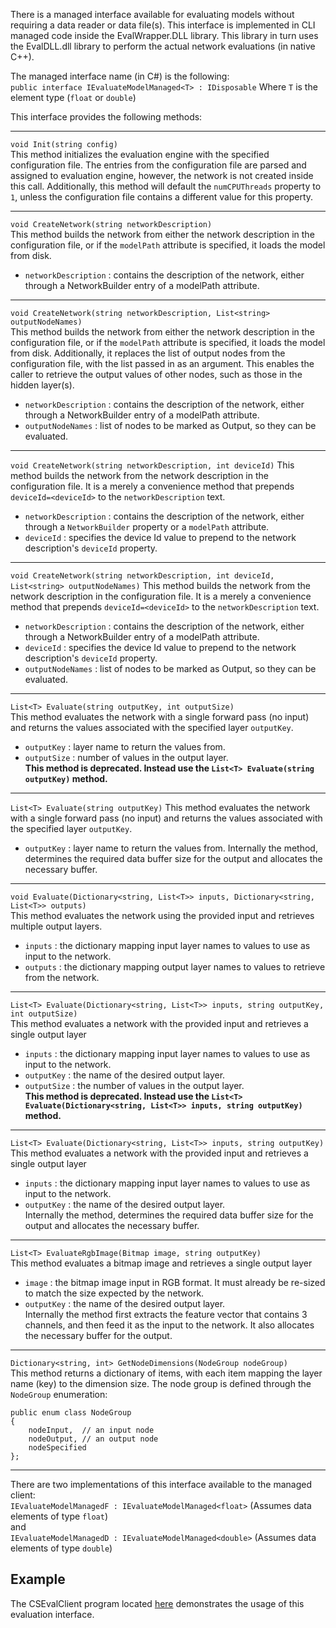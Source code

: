 There is a managed interface available for evaluating models without requiring a data reader or data file(s). This interface is implemented in CLI managed code inside the EvalWrapper.DLL library. This library in turn uses the EvalDLL.dll library to perform the actual network evaluations (in native C++).

The managed interface name (in C#) is the following:  
    `
    public interface IEvaluateModelManaged<T> : IDisposable
    `
Where `T` is the element type (`float` or `double`)

This interface provides the following methods:    
***
`void Init(string config)`    
This method initializes the evaluation engine with the specified configuration file. The entries from the configuration file are parsed and assigned to evaluation engine, however, the network is not created inside this call. Additionally, this method will default the `numCPUThreads` property to `1`, unless the configuration file contains a different value for this property.

***

`void CreateNetwork(string networkDescription)`    
This method builds the network from either the network description in the configuration file, or if the `modelPath` attribute is specified, it loads the model from disk.    
* `networkDescription` : contains the description of the network, either through a NetworkBuilder entry of a modelPath attribute.

***

`void CreateNetwork(string networkDescription, List<string> outputNodeNames)`    
This method builds the network from either the network description in the configuration file, or if the `modelPath` attribute is specified, it loads the model from disk. Additionally, it replaces the list of output nodes from the configuration file, with the list passed in as an argument. This enables the caller to retrieve the output values of other nodes, such as those in the hidden layer(s).   
* `networkDescription` : contains the description of the network, either through a NetworkBuilder entry of a modelPath attribute.
* `outputNodeNames`    : list of nodes to be marked as Output, so they can be evaluated.

***

`void CreateNetwork(string networkDescription, int deviceId)` 
This method builds the network from the network description in the configuration file. It is a merely a convenience method that prepends `deviceId=<deviceId>` to the `networkDescription` text.
* `networkDescription` : contains the description of the network, either through a `NetworkBuilder` property or a `modelPath` attribute.
* `deviceId`           : specifies the device Id value to prepend to the network description's `deviceId` property.

***

`void CreateNetwork(string networkDescription, int deviceId, List<string> outputNodeNames)` 
This method builds the network from the network description in the configuration file. It is a merely a convenience method that prepends `deviceId=<deviceId>` to the `networkDescription` text.
* `networkDescription` : contains the description of the network, either through a NetworkBuilder entry of a modelPath attribute.
* `deviceId`           : specifies the device Id value to prepend to the network description's `deviceId` property.
* `outputNodeNames`    : list of nodes to be marked as Output, so they can be evaluated.

***

`List<T> Evaluate(string outputKey, int outputSize)`    
This method evaluates the network with a single forward pass (no input) and returns the values associated with the specified layer `outputKey`.    
* `outputKey`  : layer name to return the values from.    
* `outputSize` : number of values in the output layer.  
**This method is deprecated. Instead use the `List<T> Evaluate(string outputKey)` method.**  

***

`List<T> Evaluate(string outputKey)`
This method evaluates the network with a single forward pass (no input) and returns the values associated with the specified layer `outputKey`.    
* `outputKey`  : layer name to return the values from.
Internally the method, determines the required data buffer size for the output and allocates the necessary buffer.

***

`void Evaluate(Dictionary<string, List<T>> inputs, Dictionary<string, List<T>> outputs)`    
This method evaluates the network using the provided input and retrieves multiple output layers.    
* `inputs`  : the dictionary mapping input layer names to values to use as input to the network.    
* `outputs` : the dictionary mapping output layer names to values to retrieve from the network.    

***

`List<T> Evaluate(Dictionary<string, List<T>> inputs, string outputKey, int outputSize)`    
This method evaluates a network with the provided input and retrieves a single output layer
* `inputs`     : the dictionary mapping input layer names to values to use as input to the network.      
* `outputKey`  : the name of the desired output layer.    
* `outputSize` : the number of values in the output layer.  
**This method is deprecated. Instead use the `List<T> Evaluate(Dictionary<string, List<T>> inputs, string outputKey)` method.**    

***

`List<T> Evaluate(Dictionary<string, List<T>> inputs, string outputKey)`    
This method evaluates a network with the provided input and retrieves a single output layer
* `inputs`     : the dictionary mapping input layer names to values to use as input to the network.      
* `outputKey`  : the name of the desired output layer.    
Internally the method, determines the required data buffer size for the output and allocates the necessary buffer.

***

`List<T> EvaluateRgbImage(Bitmap image, string outputKey)`    
This method evaluates a bitmap image and retrieves a single output layer
* `image`     : the bitmap image input in RGB format. It must already be re-sized to match the size expected by the network.      
* `outputKey` : the name of the desired output layer.    
Internally the method first extracts the feature vector that contains 3 channels, and then feed it as the input to the network. It also allocates the necessary buffer for the output.

***

`Dictionary<string, int> GetNodeDimensions(NodeGroup nodeGroup)`    
This method returns a dictionary of items, with each item mapping the layer name (key) to the dimension size. The node group is defined through the `NodeGroup` enumeration:

    public enum class NodeGroup     
    {      
        nodeInput,  // an input node     
        nodeOutput, // an output node     
        nodeSpecified     
    };     

***

There are two implementations of this interface available to the managed client:    
`IEvaluateModelManagedF : IEvaluateModelManaged<float>`    (Assumes data elements of type `float`)    
and    
`IEvaluateModelManagedD : IEvaluateModelManaged<double>`    (Assumes data elements of type `double`)


## Example
The CSEvalClient program located [here](https://github.com/Microsoft/CNTK/blob/master/Examples/Evaluation/CSEvalClient) demonstrates the usage of this evaluation interface.